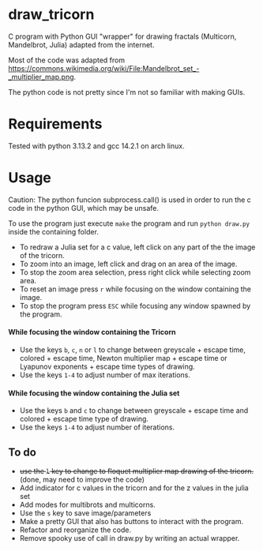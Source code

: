# draw_tricorn
C program with Python GUI "wrapper" for drawing fractals (Multicorn, Mandelbrot, Julia) adapted from the internet.

Most of the code was adapted from https://commons.wikimedia.org/wiki/File:Mandelbrot_set_-_multiplier_map.png.

The python code is not pretty since I'm not so familiar with making GUIs.

# Requirements
Tested with python 3.13.2 and gcc 14.2.1 on arch linux.

# Usage
Caution: The python funcion subprocess.call() is used in order to run the c code in the python GUI, which may be unsafe.

To use the program just execute `make` the program and run `python draw.py` inside the containing folder.

- To redraw a Julia set for a c value, left click on any part of the the image of the tricorn.
- To zoom into an image, left click and drag on an area of the image.
- To stop the zoom area selection, press right click while selecting zoom area.
- To reset an image press `r` while focusing on the window containing the image.
- To stop the program press `ESC` while focusing any window spawned by the program.
#### While focusing the window containing the Tricorn
- Use the keys `b`, `c`, `n` or `l` to change between greyscale + escape time, colored + escape time, Newton multiplier map + escape time or Lyapunov exponents + escape time types of drawing.
- Use the keys `1-4` to adjust number of max iterations.
#### While focusing the window containing the Julia set
- Use the keys `b` and `c` to change between greyscale + escape time and colored + escape time type of drawing.
- Use the keys `1-4` to adjust number of iterations.
## To do
- ~~use the `l` key to change to floquet multiplier map drawing of the tricorn.~~ (done, may need to improve the code)
- Add indicator for c values in the tricorn and for the z values in the julia set
- Add modes for multibrots and multicorns.
- Use the `s` key to save image/parameters
- Make a pretty GUI that also has buttons to interact with the program.
- Refactor and reorganize the code.
- Remove spooky use of call in draw.py by writing an actual wrapper.
